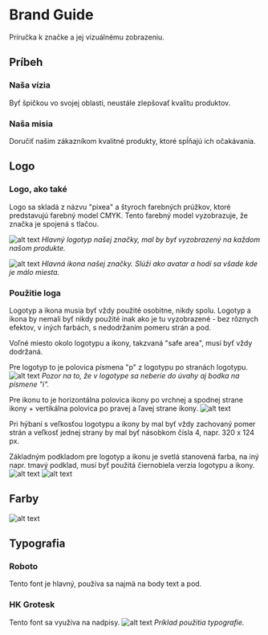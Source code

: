 # Brand Guide
Príručka k značke a jej vizuálnému zobrazeniu.

## Príbeh
### Naša vízia
Byť špičkou vo svojej oblasti, neustále zlepšovať kvalitu produktov.

### Naša misia
Doručiť našim zákazníkom kvalitné produkty, ktoré spĺňajú ich očakávania.

## Logo
### Logo, ako také
Logo sa skladá z názvu "pixea" a štyroch farebných prúžkov, ktoré predstavujú farebný model CMYK. Tento farebný model vyzobrazuje, že značka je spojená s tlačou.

![alt text](examples/Logotype.png "pixea logotyp")
*Hlavný logotyp našej značky, mal by byť vyzobrazený na každom našom produkte.*

![alt text](examples/Icon.png "pixea ikona")
*Hlavná ikona našej značky. Slúži ako avatar a hodí sa všade kde je málo miesta.*

### Použitie loga
Logotyp a ikona musia byť vždy použité osobitne, nikdy spolu. Logotyp a ikona by nemali byť nikdy použité inak ako je tu vyzobrazené - bez rôznych efektov, v iných farbách, s nedodržaním pomeru strán a pod.

Voľné miesto okolo logotypu a ikony, takzvaná "safe area", musí byť vždy dodržaná.

Pre logotyp to je polovica písmena "p" z logotypu po stranách logotypu. 
![alt text](examples/Logotype_SafeArea.png "pixea logotyp safe area")
*Pozor na to, že v logotype sa neberie do úvahy aj bodka na písmene "i".*

Pre ikonu to je horizontálna polovica ikony po vrchnej a spodnej strane ikony + vertikálna polovica po pravej a ľavej strane ikony.
![alt text](examples/Icon_SafeArea.png "pixea ikona safe area")

Pri hýbaní s veľkosťou logotypu a ikony by mal byť vždy zachovaný pomer strán a veľkosť jednej strany by mal byť násobkom čísla 4, napr. 320 x 124 px.

Základným podkladom pre logotyp a ikonu je svetlá stanovená farba, na iný napr. tmavý podklad, musí byť použitá čiernobiela verzia logotypu a ikony.
![alt text](examples/Logotype_BW.png "pixea logotyp čb")
![alt text](examples/Icon_BW.png "pixea ikona čb")

## Farby
![alt text](examples/Colours.png "pixea farby")

## Typografia
### Roboto
Tento font je hlavný, používa sa najmä na body text a pod.

### HK Grotesk
Tento font sa využíva na nadpisy.
![alt text](examples/Typography.png "príklad použitia pixea typografie")
*Príklad použitia typografie.*